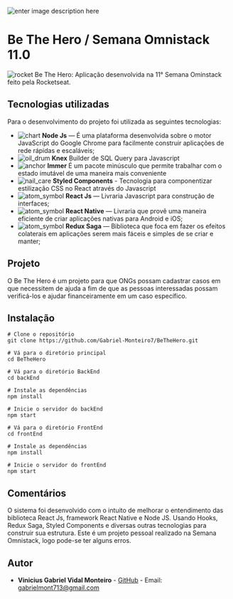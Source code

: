 ![enter image description here](https://lh3.googleusercontent.com/bdKgwmU2FL76eOmDOzxf2pWF8aqpgE9VHLCNluyLhnc7V-kT3lRR82quWIHOFdfXivijlwuUwaQ-XrEAzqJPH9y3-TajqyuUZadMR749oIEJNLyhv9EP0zSlgYQd_nUnOacD9tRMqpFX_pynxFDO1CHwZkFW-DMJ7Rxjn_o8bA5l9fm7mk8Ku5aQe7-5h6vBARnFSXPMXe4Uj8nrG_gEoKAnzij5HVfSkZETaIivCwlZvaieLX3IIuz1KRlDugDpSdNNiu37hVa_CECXb8MPrQ--TWa1kG2RuuqEBQUSINAoCo6ApIRZGq6ksr1ERMm8nPtRhHqjNXXBZXthCEat3x3J3zklr-FI0f8814IkOG-RdSAiDnDAnjavUnpUQet600G9leOCFCBXTkyeCRM8JnEGNw4UkODwBGhRpdbKNxiZUVE0Ou_1EF39YHnwxukkokaEZ5af3dZKBXWkMLK7qoahK1-p6gA9ajYzn8PaQMjN6_ocb_QEwl5ogzMVYq4YAXgjRl3xxyqoq2VjJ2IClAGgIQRfHtapT69ja0PtKtE-v_Y3n2EGBR-fT6CLJeyz1nJd-eN9G8XFPZbGdHawHv-sJ8vqpYlJKBwLt1qnxDAAYnXq0jY1I7ti42LhTf--oRc1pfOf4E0doaeyni3VrE7EQoxHHbRaJIUWuZT1uIoccihjepL1zQje5Ip7Iw=w949-h593-no)
# []([https://github.com/Gabriel-Monteiro7/BeTheHero-Web](https://github.com/Gabriel-Monteiro7/BeTheHero))Be The Hero / Semana Omnistack 11.0

![rocket](https://github.githubassets.com/images/icons/emoji/unicode/1f680.png)  Be The Hero: Aplicação desenvolvida na 11° Semana Ominstack feito pela Rocketseat.



## []([https://github.com/Gabriel-Monteiro7/BeTheHero-Web](https://github.com/Gabriel-Monteiro7/BeTheHero)#tecnologias)Tecnologias utilizadas

Para o desenvolvimento do projeto foi utilizada as seguintes tecnologias:

-   ![chart](https://github.githubassets.com/images/icons/emoji/unicode/1f4b9.png)  **Node Js**  — É uma plataforma desenvolvida sobre o motor JavaScript do Google Chrome para facilmente construir aplicações de rede rápidas e escaláveis;
-   ![oil_drum](https://github.githubassets.com/images/icons/emoji/unicode/1f6e2.png)  **Knex**  Builder de SQL Query para Javascript
- ![anchor](https://github.githubassets.com/images/icons/emoji/unicode/2693.png)  **Immer**  É um pacote minúsculo que permite trabalhar com o estado imutável de uma maneira mais conveniente
-   ![nail_care](https://github.githubassets.com/images/icons/emoji/unicode/1f485.png)  **Styled Components**  - Tecnologia para componentizar estilização CSS no React através do Javascript
-   ![atom_symbol](https://github.githubassets.com/images/icons/emoji/unicode/269b.png)  **React Js**  — Livraria Javascript para construção de interfaces;
-   ![atom_symbol](https://github.githubassets.com/images/icons/emoji/unicode/269b.png)  **React Native**  — Livraria que provê uma maneira eficiente de criar aplicações nativas para Android e iOS;
- ![atom_symbol](https://github.githubassets.com/images/icons/emoji/unicode/269b.png)  **Redux Saga**  — Biblioteca que foca em fazer os efeitos colaterais em aplicações serem mais fáceis e simples de se criar e manter;

## []([https://github.com/Gabriel-Monteiro7/BeTheHero](https://github.com/Gabriel-Monteiro7/BeTheHero)#projeto)Projeto

O Be The Hero é um projeto para que ONGs possam cadastrar casos em que necessitem de ajuda a fim de que as pessoas interessadas possam verificá-los e ajudar financeiramente em um caso específico.

## Instalação

```
# Clone o repositório
git clone https://github.com/Gabriel-Monteiro7/BeTheHero.git

# Vá para o diretório principal 
cd BeTheHero

# Vá para o diretório BackEnd
cd backEnd

# Instale as dependências
npm install

# Inicie o servidor do backEnd
npm start

# Vá para o diretório FrontEnd
cd frontEnd

# Instale as dependências
npm install

# Inicie o servidor do frontEnd
npm start
```

## Comentários

O sistema foi desenvolvido com o intuito de melhorar o entendimento das biblioteca React Js, framework React Native e Node JS. Usando Hooks, Redux Saga, Styled Components e diversas outras tecnologias para construir sua estrutura. Este é um projeto pessoal realizado na Semana Omnistack, logo pode-se ter alguns erros.

## []([https://github.com/Gabriel-Monteiro7/BeTheHero](https://github.com/Gabriel-Monteiro7/BeTheHero)#autor)Autor

-   **Vinicius Gabriel Vidal Monteiro**  -  [GitHub](https://github.com/Gabriel-Monteiro7)  - Email:  [gabrielmont713@gmail.com](mailto:gabrielmont713@gmail.com) 
